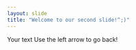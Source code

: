 ```yaml
---
layout: slide
title: "Welcome to our second slide!^;)"
---
```

Your text
Use the left arrow to go back!
